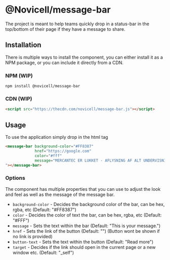 # @Novicell/message-bar
The project is meant to help teams quickly drop in a status-bar in the top/bottom
 of their page if they have a message to share.
 
 ## Installation
 There is multiple ways to install the component, you can either install it as a NPM package, or you can include it directly from a CDN.
 
 ### NPM (WIP)
 ```
npm install @novicell/message-bar
 ```
 
 ### CDN (WIP)
 ```html
<script src="https://thecdn.com/novicell/message-bar.js"></script>
```

## Usage
To use the application simply drop in the html tag

```html
<message-bar background-color="#FF8387"
             href="https://google.com"
             color="#fff"
             message="MERCANTEC ER LUKKET - AFLYSNING AF ALT UNDERVISNING FRA I DAG DEN 11. MARTS OG 14 DAGE FREM!
"></message-bar>
```

### Options

The component has multiple properties that you can use to adjust the look and feel as well as the message of the message bar.

* `background-color` - Decides the background color of the bar, can be hex, rgba, etc (Default: "#FF8387")
* `color` - Decides the color of text the bar, can be hex, rgba, etc (Default: "#FFF")
* `message` - Sets the text within the bar (Default: "This is your message.")
* `href` - Sets the link of the button (Default: "") (Button wont be shown if no link is provided)
* `button-text` - Sets the text within the button (Default: "Read more")
* `target` - Decides if the link should open in the current page or a new window etc. (Default: "_self")
